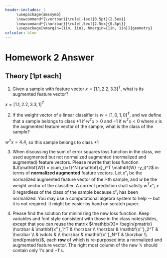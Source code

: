 ```yaml
---
header-includes: |
     \usepackage{amssymb}
     \newcommand*{\vertbar}{\rule[-1ex]{0.5pt}{2.5ex}}
     \newcommand*{\horzbar}{\rule[.5ex]{2.5ex}{0.5pt}}
     \usepackage[vmargin={1in, 1in}, hmargin={1in, 1in}]{geometry}
urlcolor: blue     
---
```


# Homework 2 Answer

## Theory [1pt each]

1. Given a sample with feature vector $x=[1.1, 2.2, 3.3]^T$,  what is its augmented feature vector? 

$x=[1.1, 2.2, 3.3, 1]^T$

2. If the weight vector of a linear classifier is $w=[1, 0, 1, 0]^T$, and we define that a sample belongs to class $+1$ if $w^Tx>0$ and $-1$ if $w^Tx<0$ where $x$ is the augmented feature vector of the sample, what is the class of the sample? 

$w^Tx=4.4$, so this sample belongs to class +1

3. When discussing the sum of error squares loss function in the class, we used augmented but not normalized augmented (normalized and augmented) feature vectors. Please rewrite that loss function
$J(\mathbf{W}) = \sum_{i=1}^N (\mathbf{x}_i^T \mathbf{W} -y_i)^2$
 in terms of 
**normalized augmented** feature vectors. Let $x''_i$ be the normalized augmented feature vector of the $i$-th sample, and $w$ be the weight vector of the classifier. A correct prediction shall satisfy $w^Tx''_i>0$ regardless of the class of the sample because $x''_i$ has been normalized. You may use a computational algebra system to help -- but it is not required. It might be easier by hand on scratch paper.



4. Please find the solution for minimizing the new loss function. Keep variables and font style consistent with those in the class notes/slides, except that you can reuse the matrix
$\mathbb{X}=   \begin{pmatrix}
    \horzbar & \mathbf{x''}_1^T & \horzbar \\
    \horzbar & \mathbf{x''}_2^T & \horzbar \\
        &       \vdots        &   \\
    \horzbar & \mathbf{x''}_N^T & \horzbar \\
  \end{pmatrix}$, 
  each **row** of which is re-purposed into a normalized and augmented feature vector. The right most column of the new $\mathbb{X}$ should contain only $1$'s and $-1$'s.
